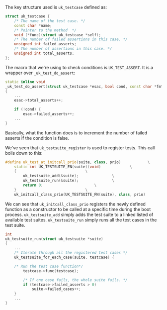 The key structure used is `uk_testcase` defined as:

```C++
struct uk_testcase {
	/* The name of the test case. */
	const char *name;
	/* Pointer to the method  */
	void (*func)(struct uk_testcase *self);
	/* The number of failed assertions in this case. */
	unsigned int failed_asserts;
	/* The number of assertions in this case. */
	unsigned int total_asserts;
};
```

The macro that we're using to check conditions is `UK_TEST_ASSERT`.
It is a wrapper over `_uk_test_do_assert`:

```C++
static inline void
_uk_test_do_assert(struct uk_testcase *esac, bool cond, const char *fmt, ...)
{
	...
	esac->total_asserts++;

	if (!cond) {
		esac->failed_asserts++;
	...
}
```

Basically, what the function does is to increment the number of failed asserts if the condition is false.

We've seen that `uk_testsuite_register` is used to register tests.
This call boils down to this:

```C++
#define uk_test_at_initcall_prio(suite, class, prio)			\
	static int UK_TESTSUITE_FN(suite)(void)				\
	{								\
		uk_testsuite_add(&suite);				\
		uk_testsuite_run(&suite);				\
		return 0;						\
	}								\
	uk_initcall_class_prio(UK_TESTSUITE_FN(suite), class, prio)
```

We can see that `uk_initcall_class_prio` registers the newly defined function as a constructor to be called at a specific time during the boot process.
`uk_testsuite_add` simply adds the test suite to a linked listed of available test suites.
`uk_testsuite_run` simply runs all the test cases in the test suite.

```C++
int
uk_testsuite_run(struct uk_testsuite *suite)
{
	...
	/* Iterate through all the registered test cases */
	uk_testsuite_for_each_case(suite, testcase) {

    /* Run the test case function*/
		testcase->func(testcase);

		/* If one case fails, the whole suite fails. */
		if (testcase->failed_asserts > 0)
			suite->failed_cases++;
	}
	...
}
```
